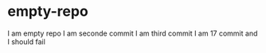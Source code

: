 # empty-repo
I am empty repo
I am seconde commit
I am third commit
I am 17 commit and I should fail
